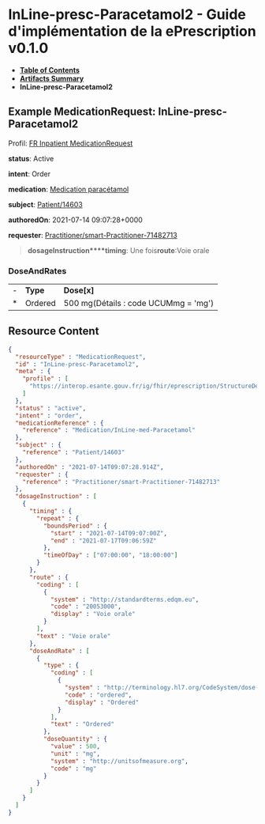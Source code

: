 # InLine-presc-Paracetamol2 - Guide d'implémentation de la ePrescription v0.1.0

* [**Table of Contents**](toc.md)
* [**Artifacts Summary**](artifacts.md)
* **InLine-presc-Paracetamol2**

## Example MedicationRequest: InLine-presc-Paracetamol2

Profil: [FR Inpatient MedicationRequest](StructureDefinition-fr-inpatient-medicationrequest.md)

**status**: Active

**intent**: Order

**medication**: [Medication paracétamol](Medication-InLine-med-Paracetamol.md)

**subject**: [Patient/14603](Patient/14603)

**authoredOn**: 2021-07-14 09:07:28+0000

**requester**: [Practitioner/smart-Practitioner-71482713](Practitioner/smart-Practitioner-71482713)

> **dosageInstruction****timing**: Une fois**route**:Voie orale

### DoseAndRates

| | | |
| :--- | :--- | :--- |
| - | **Type** | **Dose[x]** |
| * | Ordered | 500 mg(Détails : code UCUMmg = 'mg') |




## Resource Content

```json
{
  "resourceType" : "MedicationRequest",
  "id" : "InLine-presc-Paracetamol2",
  "meta" : {
    "profile" : [
      "https://interop.esante.gouv.fr/ig/fhir/eprescription/StructureDefinition/fr-inpatient-medicationrequest"
    ]
  },
  "status" : "active",
  "intent" : "order",
  "medicationReference" : {
    "reference" : "Medication/InLine-med-Paracetamol"
  },
  "subject" : {
    "reference" : "Patient/14603"
  },
  "authoredOn" : "2021-07-14T09:07:28.914Z",
  "requester" : {
    "reference" : "Practitioner/smart-Practitioner-71482713"
  },
  "dosageInstruction" : [
    {
      "timing" : {
        "repeat" : {
          "boundsPeriod" : {
            "start" : "2021-07-14T09:07:00Z",
            "end" : "2021-07-17T09:06:59Z"
          },
          "timeOfDay" : ["07:00:00", "18:00:00"]
        }
      },
      "route" : {
        "coding" : [
          {
            "system" : "http://standardterms.edqm.eu",
            "code" : "20053000",
            "display" : "Voie orale"
          }
        ],
        "text" : "Voie orale"
      },
      "doseAndRate" : [
        {
          "type" : {
            "coding" : [
              {
                "system" : "http://terminology.hl7.org/CodeSystem/dose-rate-type",
                "code" : "ordered",
                "display" : "Ordered"
              }
            ],
            "text" : "Ordered"
          },
          "doseQuantity" : {
            "value" : 500,
            "unit" : "mg",
            "system" : "http://unitsofmeasure.org",
            "code" : "mg"
          }
        }
      ]
    }
  ]
}

```
